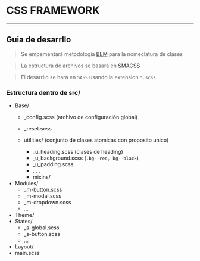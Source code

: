 # CSS FRAMEWORK
-------------
## Guia de desarrllo
> Se empementará metodología <a href="#">BEM</a> para la nomeclatura de clases

> La estructura de archivos se basará en <a>SMACSS</a>

> El desarrllo se hará en <code>SASS</code> usando la extension <code>*.scss</code> 

### Estructura dentro de src/

+ Base/
    + _config.scss (archivo de configuración global)
    
    + _reset.scss

    + utilities/ (conjunto de clases atomicas con proposito unico)
        + _u_heading.scss (clases de heading)
        + _u_background.scss (<code>.bg--red, bg--black</code>)
        + _u_padding.scss
        + . . .
        + mixins/
+ Modules/
    + _m-button.scss
    + _m-modal.scss
    + _m-dropdown.scss
    + ...
+ Theme/
+ States/
    + _s-global.scss
    + _s-button.scss
    + ...
+ Layout/
+ main.scss
